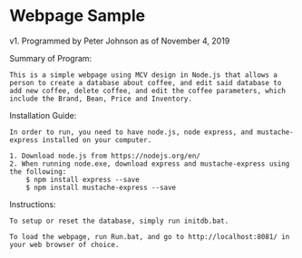 # Webpage Sample
v1. Programmed by Peter Johnson as of November 4, 2019

Summary of Program:

	This is a simple webpage using MCV design in Node.js that allows a person to create a database about coffee, and edit said database to add new coffee, delete coffee, and edit the coffee parameters, which include the Brand, Bean, Price and Inventory. 

Installation Guide:

	In order to run, you need to have node.js, node express, and mustache-express installed on your computer.

	1. Download node.js from https://nodejs.org/en/
	2. When running node.exe, download express and mustache-express using the following:
		$ npm install express --save
		$ npm install mustache-express --save

Instructions:

	To setup or reset the database, simply run initdb.bat.
	
	To load the webpage, run Run.bat, and go to http://localhost:8081/ in your web browser of choice.